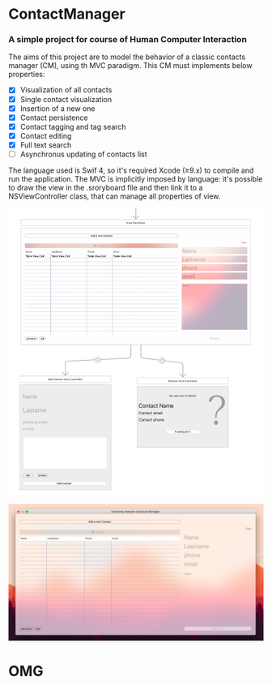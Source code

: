 # ContactManager
### A simple project for course of Human Computer Interaction
The aims of this project are to model the behavior of a classic contacts manager (CM), using th MVC paradigm.
This CM must implements below properties:
- [x] Visualization of all contacts
- [x] Single contact visualization
- [x] Insertion of a new one
- [x] Contact persistence
- [x] Contact tagging and tag search
- [x] Contact editing
- [x] Full text search
- [ ] Asynchronus updating of contacts list

The language used is Swif 4, so it's required Xcode (≥9.x) to compile and run the application. The MVC is implicitly imposed by language: it's possible to draw the view in the .sroryboard file and then link it to a NSViewController class, that can manage all properties of view.

![First launch](https://raw.githubusercontent.com/adelmassimo/ContactManager/master/redameImg/storyboard.png)


![First launch](https://raw.githubusercontent.com/adelmassimo/ContactManager/master/redameImg/start.png)

# OMG
